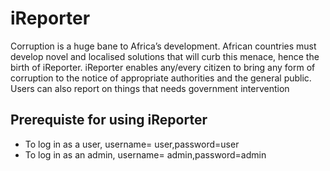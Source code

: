 # iReporter
Corruption is a huge bane to Africa’s development. African countries must develop novel and localised solutions that will curb this menace, hence the birth of iReporter. iReporter enables any/every citizen to bring any form of corruption to the notice of appropriate authorities and the general public. Users can also report on things that needs government intervention
## Prerequiste for using iReporter
- To log in as a user, username= user,password=user
- To log in as an admin, username= admin,password=admin

